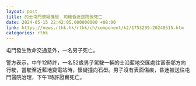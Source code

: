 ```yaml
---
layout: post
title: 的士屯門懷疑撞壆　司機昏迷送院後死亡
date: 2024-05-15 22:42:05.000000000 +08:00
link: https://news.rthk.hk/rthk/ch/component/k2/1753299-20240515.htm
categories: rthk
---
```


屯門發生致命交通意外，一名男子死亡。

警方表示，中午12時許，一名52歲男子駕駛一輛的士沿藍地交匯處往富泰邨方向行駛，當駛至近藍地變電站時，懷疑撞向石壆。男子沒有表面傷痕，昏迷被送往屯門醫院治理，下午1時許證實死亡。
